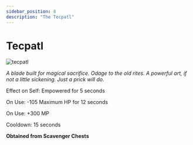 ```yaml
---
sidebar_position: 8
description: "The Tecpatl"
---
```


# Tecpatl

![tecpatl](https://vwiki.valorserver.com/api/item/picture/tecpatl)

<i>A blade built for magical sacrifice. Odage to the old rites. A powerful art, if not a little sickening. Just a prick will do.</i>

Effect on Self: Empowered for 5 seconds

On Use: -105 Maximum HP for 12 seconds

On Use: +300 MP

Cooldown: 15 seconds

**Obtained from Scavenger Chests**

